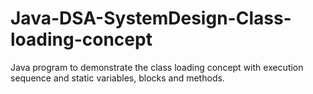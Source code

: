 # Java-DSA-SystemDesign-Class-loading-concept
Java program to demonstrate the class loading concept with execution sequence and static variables, blocks and methods.
